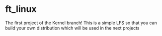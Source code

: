 # ft_linux
The first project of the Kernel branch! This is a simple LFS so that you can build your own distribution which will be used in the next projects
